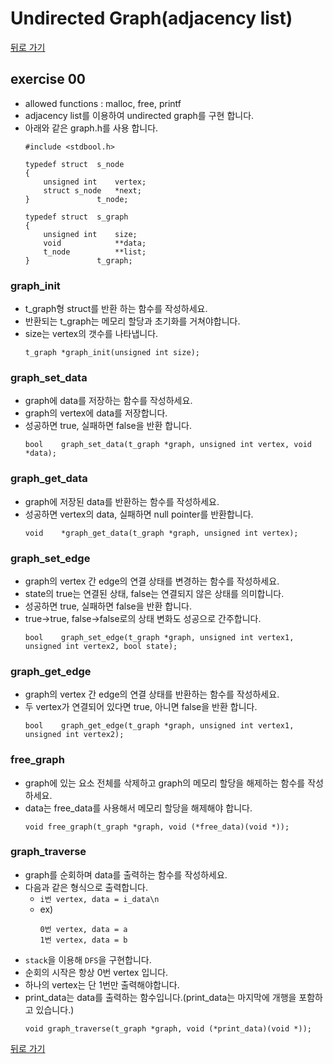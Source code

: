 # Undirected Graph(adjacency list)

[뒤로 가기](..)

## exercise 00
- allowed functions : malloc, free, printf
- adjacency list를 이용하여 undirected graph를 구현 합니다.
- 아래와 같은 graph.h를 사용 합니다.
	```
	#include <stdbool.h>

	typedef struct	s_node
	{
		unsigned int	vertex;
		struct s_node	*next;
	}				t_node;

	typedef struct	s_graph
	{
		unsigned int	size;
		void			**data;
		t_node			**list;
	}				t_graph;
	```

### graph_init
- t_graph형 struct를 반환 하는 함수를 작성하세요.
- 반환되는 t_graph는 메모리 할당과 초기화를 거쳐야합니다.
- size는 vertex의 갯수를 나타냅니다.
	```
	t_graph *graph_init(unsigned int size);
	```

### graph_set_data
- graph에 data를 저장하는 함수를 작성하세요.
- graph의 vertex에 data를 저장합니다.
- 성공하면 true, 실패하면 false을 반환 합니다.
	```
	bool	graph_set_data(t_graph *graph, unsigned int vertex, void *data);
	```

### graph_get_data
- graph에 저장된 data를 반환하는 함수를 작성하세요.
- 성공하면 vertex의 data, 실패하면 null pointer를 반환합니다.
	```
	void	*graph_get_data(t_graph *graph, unsigned int vertex);
	```

### graph_set_edge
- graph의 vertex 간 edge의 연결 상태를 변경하는 함수를 작성하세요.
- state의 true는 연결된 상태, false는 연결되지 않은 상태를 의미합니다.
- 성공하면 true, 실패하면 false을 반환 합니다.
- true->true, false->false로의 상태 변화도 성공으로 간주합니다.
	```
	bool	graph_set_edge(t_graph *graph, unsigned int vertex1, unsigned int vertex2, bool state);
	```

### graph_get_edge
- graph의 vertex 간 edge의 연결 상태를 반환하는 함수를 작성하세요.
- 두 vertex가 연결되어 있다면 true, 아니면 false을 반환 합니다.
	```
	bool	graph_get_edge(t_graph *graph, unsigned int vertex1, unsigned int vertex2);
	```

### free_graph
- graph에 있는 요소 전체를 삭제하고 graph의 메모리 할당을 해제하는 함수를 작성하세요.
- data는 free_data를 사용해서 메모리 할당을 해제해야 합니다.
	```
	void free_graph(t_graph *graph, void (*free_data)(void *));
	```

### graph_traverse
- graph를 순회하며 data를 출력하는 함수를 작성하세요.
- 다음과 같은 형식으로 출력합니다.
	- `i번 vertex, data = i_data\n`
	- ex)
		```
		0번 vertex, data = a
		1번 vertex, data = b
		```
- `stack`을 이용해 `DFS`을 구현합니다.
- 순회의 시작은 항상 0번 vertex 입니다.
- 하나의 vertex는 단 1번만 출력해야합니다.
- print_data는 data를 출력하는 함수입니다.(print_data는 마지막에 개행을 포함하고 있습니다.)
	```
	void graph_traverse(t_graph *graph, void (*print_data)(void *));
	```


[뒤로 가기](..)
